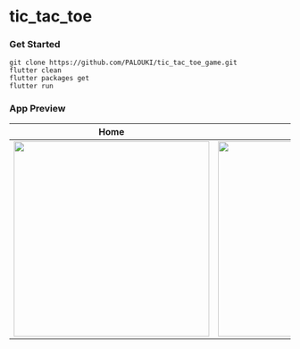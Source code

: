 # tic_tac_toe

### Get Started

```shell
git clone https://github.com/PALOUKI/tic_tac_toe_game.git
flutter clean
flutter packages get
flutter run
```

### App Preview

|              Home             |             SignUP          |             SignIn           |
| :----------------------------------: | :----------------------------------: | :----------------------------------: |
| <img src="https://github.com/PALOUKI/screenshots/un.png" width="350"> | <img src="https://github.com/PALOUKI/screenshots/deux.png" width="350"> | <img src="https://github.com/PALOUKI/screenshots/trois.png" width="350"> |



